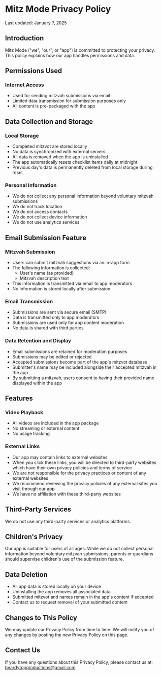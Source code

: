 # Mitz Mode Privacy Policy

Last updated: January 7, 2025

## Introduction

Mitz Mode ("we", "our", or "app") is committed to protecting your privacy. This policy explains how our app handles permissions and data.

## Permissions Used

### Internet Access
- Used for sending mitzvah submissions via email
- Limited data transmission for submission purposes only
- All content is pre-packaged with the app

## Data Collection and Storage

### Local Storage
- Completed mitzvot are stored locally
- No data is synchronized with external servers
- All data is removed when the app is uninstalled
- The app automatically resets checklist items daily at midnight
- Previous day's data is permanently deleted from local storage during reset

### Personal Information
- We do not collect any personal information beyond voluntary mitzvah submissions
- We do not track location
- We do not access contacts
- We do not collect device information
- We do not use analytics services

## Email Submission Feature

### Mitzvah Submission
- Users can submit mitzvah suggestions via an in-app form
- The following information is collected:
  - User's name (as provided)
  - Mitzvah description text
- This information is transmitted via email to app moderators
- No information is stored locally after submission

### Email Transmission
- Submissions are sent via secure email (SMTP)
- Data is transmitted only to app moderators
- Submissions are used only for app content moderation
- No data is shared with third parties

### Data Retention and Display
- Email submissions are retained for moderation purposes
- Submissions may be edited or rejected
- Accepted submissions become part of the app's mitzvot database
- Submitter's name may be included alongside their accepted mitzvah in the app
- By submitting a mitzvah, users consent to having their provided name displayed within the app

## Features

### Video Playback
- All videos are included in the app package
- No streaming or external content
- No usage tracking

### External Links
- Our app may contain links to external websites
- When you click these links, you will be directed to third-party websites which have their own privacy policies and terms of service
- We are not responsible for the privacy practices or content of any external websites
- We recommend reviewing the privacy policies of any external sites you visit through our app
- We have no affiliation with these third-party websites

## Third-Party Services

We do not use any third-party services or analytics platforms.

## Children's Privacy

Our app is suitable for users of all ages. While we do not collect personal information beyond voluntary mitzvah submissions, parents or guardians should supervise children's use of the submission feature.

## Data Deletion
- All app data is stored locally on your device
- Uninstalling the app removes all associated data
- Submitted mitzvot and names remain in the app's content if accepted
- Contact us to request removal of your submitted content

## Changes to This Policy

We may update our Privacy Policy from time to time. We will notify you of any changes by posting the new Privacy Policy on this page.

## Contact Us

If you have any questions about this Privacy Policy, please contact us at: beardytopproductions@gmail.com
